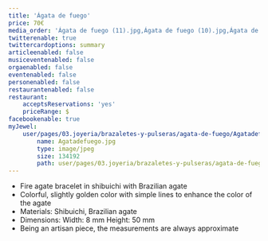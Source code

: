 ```yaml
---
title: 'Ágata de fuego'
price: 70€
media_order: 'Ágata de fuego (11).jpg,Ágata de fuego (10).jpg,Ágata de fuego (9).jpg'
twitterenable: true
twittercardoptions: summary
articleenabled: false
musiceventenabled: false
orgaenabled: false
eventenabled: false
personenabled: false
restaurantenabled: false
restaurant:
    acceptsReservations: 'yes'
    priceRange: $
facebookenable: true
myJewel:
    user/pages/03.joyeria/brazaletes-y-pulseras/agata-de-fuego/Agatadefuego.jpg:
        name: Agatadefuego.jpg
        type: image/jpeg
        size: 134192
        path: user/pages/03.joyeria/brazaletes-y-pulseras/agata-de-fuego/Agatadefuego.jpg
---
```


* Fire agate bracelet in shibuichi with Brazilian agate
* Colorful, slightly golden color with simple lines to enhance the color of the agate
* Materials: Shibuichi, Brazilian agate
* Dimensions: Width: 8 mm Height: 50 mm
* Being an artisan piece, the measurements are always approximate